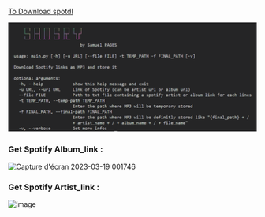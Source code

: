 [To Download spotdl](https://github.com/spotDL/spotify-downloader)

![Capture d'écran 2023-03-19 001746](https://github.com/RedZNouggy/PyProjects/blob/main/spotdl/Pictures/Capture%20d%E2%80%99%C3%A9cran%202023-07-05%20233436.png)

### Get Spotify Album_link :
![Capture d'écran 2023-03-19 001746](https://user-images.githubusercontent.com/81537743/226145030-8031e764-a70c-45be-a2d1-57d39c25b524.png)

### Get Spotify Artist_link :
![image](https://user-images.githubusercontent.com/81537743/230629768-ee87f714-56e3-4671-b36e-3b6a2edf7327.png)
